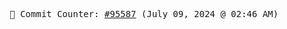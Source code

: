 <p align="center">
    <samp>
        📮 Commit Counter: <a href="https://github.com/Javascript-void0/Javascript-void0/commits/main">#95587</a> (July 09, 2024 @ 02:46 AM)
    </samp>
</p>